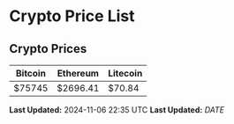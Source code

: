 # Crypto Price List

## Crypto Prices
| Bitcoin | Ethereum | Litecoin |
| ------- | -------- | -------- |
| $75745 | $2696.41 | $70.84 |
**Last Updated:** 2024-11-06 22:35 UTC
**Last Updated:** $DATE$
